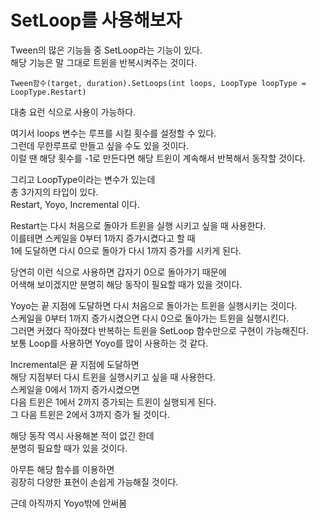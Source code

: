 # SetLoop를 사용해보자

Tween의 많은 기능들 중 SetLoop라는 기능이 있다.  
해당 기능은 말 그대로 트윈을 반복시켜주는 것이다.  

```
Tween함수(target, duration).SetLoops(int loops, LoopType loopType = LoopType.Restart)
```

대충 요런 식으로 사용이 가능하다.  

여기서 loops 변수는 루프를 시킬 횟수를 설정할 수 있다.  
그런데 무한루프로 만들고 싶을 수도 있을 것이다.  
이럴 땐 해당 횟수를 -1로 만든다면 해당 트윈이 계속해서 반복해서 동작할 것이다.  

그리고 LoopType이라는 변수가 있는데  
총 3가지의 타입이 있다.  
Restart, Yoyo, Incremental 이다.  

Restart는 다시 처음으로 돌아가 트윈을 실행 시키고 싶을 때 사용한다.  
이를테면 스케일을 0부터 1까지 증가시켰다고 할 때  
1에 도달하면 다시 0으로 돌아가 다시 1까지 증가를 시키게 된다.  

당연히 이런 식으로 사용하면 갑자기 0으로 돌아가기 때문에  
어색해 보이겠지만 분명히 해당 동작이 필요할 때가 있을 것이다.  

Yoyo는 끝 지점에 도달하면 다시 처음으로 돌아가는 트윈을 실행시키는 것이다.  
스케일을 0부터 1까지 증가시켰으면 다시 0으로 돌아가는 트윈을 실행시킨다.  
그러면 커졌다 작아졌다 반복하는 트윈을 SetLoop 함수만으로 구현이 가능해진다.  
보통 Loop를 사용하면 Yoyo를 많이 사용하는 것 같다.  

Incremental은 끝 지점에 도달하면  
해당 지점부터 다시 트윈을 실행시키고 싶을 때 사용한다.  
스케일을 0에서 1까지 증가시켰으면  
다음 트윈은 1에서 2까지 증가되는 트윈이 실행되게 된다.  
그 다음 트윈은 2에서 3까지 증가 될 것이다.  

해당 동작 역시 사용해본 적이 없긴 한데  
분명히 필요할 때가 있을 것이다.  

아무튼 해당 함수를 이용하면  
굉장히 다양한 표현이 손쉽게 가능해질 것이다.  

근데 아직까지 Yoyo밖에 안써봄  
